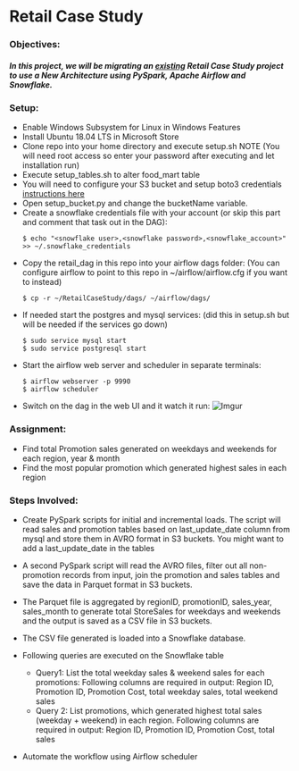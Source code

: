 # Retail Case Study

### Objectives:

##### In this project, we will be migrating an [existing](https://github.com/yqedan/RetailCaseStudyHadoop) Retail Case Study project to use a New Architecture using PySpark, Apache Airflow and Snowflake.

### Setup:

 * Enable Windows Subsystem for Linux in Windows Features
 * Install Ubuntu 18.04 LTS in Microsoft Store
 * Clone repo into your home directory and execute setup.sh NOTE (You will need root access so enter your password after executing and let installation run)
 * Execute setup_tables.sh to alter food_mart table
 * You will need to configure your S3 bucket and setup boto3 credentials [instructions here](https://github.com/boto/boto3)
 * Open setup_bucket.py and change the bucketName variable.
 * Create a snowflake credentials file with your account (or skip this part and comment that task out in the DAG):
   ```
   $ echo "<snowflake user>,<snowflake password>,<snowflake_account>" >> ~/.snowflake_credentials
   ```
 * Copy the retail_dag in this repo into your airflow dags folder: (You can configure airflow to point to this repo in ~/airflow/airflow.cfg if you want to instead)
   ```
   $ cp -r ~/RetailCaseStudy/dags/ ~/airflow/dags/
   ```
 * If needed start the postgres and mysql services: (did this in setup.sh but will be needed if the services go down)
   ```
   $ sudo service mysql start
   $ sudo service postgresql start
   ```
 * Start the airflow web server and scheduler in separate terminals:
   ```
   $ airflow webserver -p 9990
   $ airflow scheduler
   ```
 * Switch on the dag in the web UI and it watch it run:
 ![Imgur](https://i.imgur.com/IzEJDCM.png)
 
### Assignment:

  * Find total Promotion sales generated on weekdays and weekends for each region, year & month
  * Find the most popular promotion which generated highest sales in each region

### Steps Involved:

  *	Create PySpark scripts for initial and incremental loads. The script will read sales and promotion tables based on last_update_date column from mysql and store them in AVRO format in S3 buckets. You might want to add a last_update_date in the tables
  *	A second PySpark script will read the AVRO files, filter out all non-promotion records from input, join the promotion and sales tables and save the data in Parquet format in S3 buckets.
  *	The Parquet file is aggregated by regionID, promotionID, sales_year, sales_month to generate total StoreSales for weekdays and weekends and the output is saved as a CSV file in S3 buckets.
  *	The CSV file generated is loaded into a Snowflake database.
  *	Following queries are executed on the Snowflake table

    * Query1: List the total weekday sales & weekend sales for each promotions:
                   Following columns are required in output:
                   Region ID, Promotion ID, Promotion Cost, total weekday sales, total weekend sales
    * Query 2: List promotions, which generated highest total sales (weekday + weekend) in each region. Following columns are required in output: Region ID, Promotion ID, Promotion Cost, total sales
  *	Automate the workflow using Airflow scheduler
